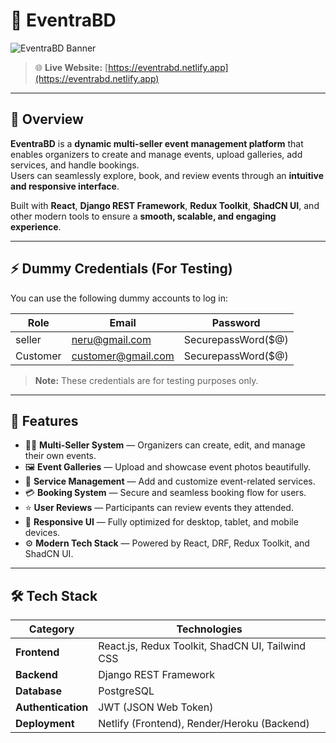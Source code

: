 # 🎉 EventraBD

![EventraBD Banner](https://i.ibb.co.com/zhVrCKZ9/Eventra-BD.png)

> 🌐 **Live Website:** [https://eventrabd.netlify.app](https://eventrabd.netlify.app)

---

## 🧩 Overview

**EventraBD** is a **dynamic multi-seller event management platform** that enables organizers to create and manage events, upload galleries, add services, and handle bookings.  
Users can seamlessly explore, book, and review events through an **intuitive and responsive interface**.

Built with **React**, **Django REST Framework**, **Redux Toolkit**, **ShadCN UI**, and other modern tools to ensure a **smooth, scalable, and engaging experience**.

---

## ⚡ Dummy Credentials (For Testing)

You can use the following dummy accounts to log in:

| Role       | Email                | Password             |
|------------|--------------------|-------------------|
| seller     | neru@gmail.com       | SecurepassWord($@) |
| Customer   | customer@gmail.com   | SecurepassWord($@) |

> **Note:** These credentials are for testing purposes only.

---

## 🚀 Features

- 👨‍💼 **Multi-Seller System** — Organizers can create, edit, and manage their own events.  
- 🖼️ **Event Galleries** — Upload and showcase event photos beautifully.  
- 🧰 **Service Management** — Add and customize event-related services.  
- 💳 **Booking System** — Secure and seamless booking flow for users.  
- ⭐ **User Reviews** — Participants can review events they attended.  
- 📱 **Responsive UI** — Fully optimized for desktop, tablet, and mobile devices.  
- ⚙️ **Modern Tech Stack** — Powered by React, DRF, Redux Toolkit, and ShadCN UI.  

---

## 🛠️ Tech Stack

| Category | Technologies |
|-----------|--------------|
| **Frontend** | React.js, Redux Toolkit, ShadCN UI, Tailwind CSS |
| **Backend** | Django REST Framework |
| **Database** | PostgreSQL |
| **Authentication** | JWT (JSON Web Token) |
| **Deployment** | Netlify (Frontend), Render/Heroku (Backend) |
